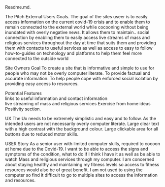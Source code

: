 Readme.md.

The Pitch 
External Users Goals.
The goal of the sites useer is to easily access information on the current covid-19 crisis and to enable them to remain connected to the external world while cocooning  without being inundated with overly negative news.
It allows them to maintain.. social connection by enabling them to easily access live streams of mass and religious services throughout the day at time that suits them and providing them with contacts to useful services  as well as access to easy to follow how-to-guides on technology and platforms to help them feel more connected to the outside world

Site Owners Goal
To create a site that is informative and simple to use for people who may not be overly computer literate.
To provide factual and accurate information.
To help people cope with enforced social isolation by providing easy access to resources.

Potential Features  
links to useful information and contact information  
live streaming of mass and religious services 
Exercise from home ideas 
Positivity section.

UX 
The Ux needs to be extremely simplistic and easy and to follow. As the intended users are not necessarily overly computer literate.
Large clear text with a high contrast with the background colour.
Large clickable area for all buttons due to reduced motor skills.
 

USER Story
As a senior user with limited computer skills, required to cocoon at home due to the Covid-19. 
I want to be able to access the signs and symptoms of the condition, what to do if I think I have it as well as be able to watch Mass and religious services through my computer.
I am concerned about staying healthy and maintaining my fitness levels so access to fitness resources would also be of great benefit.
I am not used to using the computer so find it difficult to go to multiple sites to access the information and resources.
